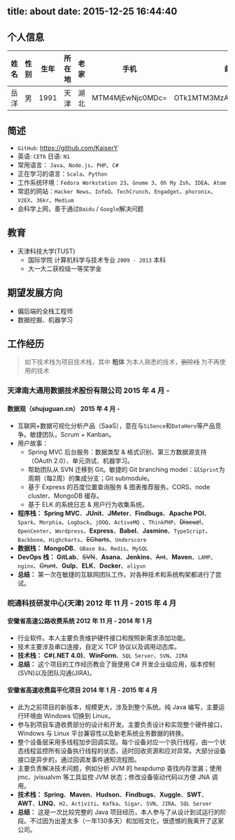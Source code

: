 title: about
date: 2015-12-25 16:44:40
---

## 个人信息
| 姓名 | 性别 | 生年 | 所在地 | 老家 | 手机 | 邮箱 |
|:----:|:---:|:----:|:------:|:----:|:----:|:----:|
| 岳洋 | 男 | 1991 | 天津 | 湖北 | MTM4MjEwNjc0MDc= | OTk1MTM3MzAyQHFxLmNvbQ== |

## 简述
* `GitHub`: https://github.com/KaiserY
* 英语: `CET6` 日语: `N1`
* 常用语言： `Java`、`Node.js`、`PHP`、`C#`
* 正在学习的语言：`Scala`、`Python`
* 工作系统环境：`Fedora Workstation 23`、`Gnome 3`、`Oh My Zsh`、`IDEA`、`Atom`
* 常逛的网站：`Hacker News`、`InfoQ`、`TechCrunch`、`Engadget`、`phoronix`、`V2EX`、`36kr`、`Medium`
* 会科学上网，善于通过`Baidu` / `Google`解决问题

## 教育
* 天津科技大学(TUST)
  * 国际学院 计算机科学与技术专业 `2009 - 2013` 本科
  * 大一大二获校级一等奖学金

## 期望发展方向
* 偏后端的全栈工程师
* 数据挖掘、机器学习

## 工作经历

> 如下技术栈为项目技术栈，其中 **粗体** 为本人熟悉的技术，~~删除线~~ 为不再使用的技术

### 天津南大通用数据技术股份有限公司 2015 年 4 月 -
#### 数据观（shujuguan.cn） 2015 年 4 月 -
* 互联网+数据可视化分析产品（SaaS），意在与`SiSence`和`DataHero`等产品竞争。敏捷团队，Scrum + Kanban。
* 用户故事：
  * Spring MVC 后台服务：数据类型 & 格式识别、第三方数据源支持（OAuth 2.0）、单元测试、机器学习。
  * 帮助团队从 SVN 迁移到 Git。敏捷的 Git branching model：以`Sprint`为周期（每2周）的集成分支；Git submodule。
  * 基于 Express 的百度位置查询服务 & 图表推荐服务。CORS、node cluster、MongoDB 缓存。
  * 基于 ELK 的系统日志 & 用户行为收集系统。
* **程序栈：** **Spring MVC**、**JUnit**、**JMeter**、**Findbugs**、**Apache POI**、`Spark`、`Morphia`、`Logback`、`jOOQ`、`ActiveMQ `、`ThinkPHP`、~~Discuz!~~、`OpenCenter`、`Wordpress`、**Express**、**Babel**、**Jasmine**、`TypeScript`、`Backbone`、`Highcharts`、~~ECharts~~、`Underscore`
* **数据栈：** **MongoDB**、`GBase 8a`、`Redis`、`MySQL`
* **DevOps 栈：** **GitLab**、~~SVN~~、**Asana**、**Jenkins**、~~Ant~~、**Maven**、`LAMP`、`nginx`、~~Grunt~~、**Gulp**、**ELK**、**Docker**、`aliyun`
* **总结：** 第一次在敏捷的互联网团队工作。对各种技术和系统构架都进行了尝试。

### 皖通科技研发中心(天津) 2012 年 11 月 - 2015 年 4 月
#### 安徽省高速公路收费系统 2012 年 11 月 - 2014 年 1 月
* 行业软件。本人主要负责维护硬件接口和按照新需求添加功能。
* 技术主要涉及串口连接，自定义 TCP 协议以及调用动态库。
* **技术栈：** **C#(.NET 4.0)**、**WinForm**、`SQL Server`、`SVN`、`JIRA`
* **总结：** 这个项目的工作经历教会了我使用 C# 开发企业级应用，版本控制(SVN)以及团队沟通(JIRA)。

#### 安徽省高速收费扁平化项目 2014 年 1 月 - 2015 年 4 月
* 此为之前项目的新版本，规模更大，涉及到整个系统。纯 Java 编写，主要运行环境由 Windows 切换到 Linux。
* 参与到项目车道收费部分的设计和开发。主要负责设计和实现整个硬件接口，Windows 与 Linux 平台兼容性以及新老系统业务数据的转换。
* 整个设备层采用多线程加步回调实现。每个设备对应一个执行线程，由一个状态线程监控所有设备执行线程的状态，适时回收资源和应对异常。大部分设备接口是异步的，通过回调发事件通知流程图。
* 主要负责解决技术问题，例如分析 JVM 的 heapdump 查找内存泄漏；使用 jmc、jvisualvm 等工具监控 JVM 状态；修改设备驱动代码以方便 JNA 调用。
* **技术栈：** **Spring**、**Maven**、**Hudson**、**Findbugs**、**Xuggle**、**SWT**、**AWT**、**LINQ**、`H2`、`Activiti`、`Kafka`、`Sigar`、`SVN`、`JIRA`、`SQL Server`
* **总结：** 这是一次比较完整的 Java 项目经历，本人参与了从设计到试运行的阶段。不过因为出差太多（一年130多天）和加班文化，很遗憾的我离开了这家公司。
